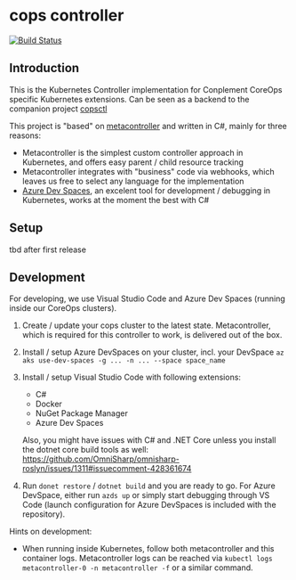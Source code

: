 # cops controller

[![Build Status](https://cpgithub.visualstudio.com/GitHubPipelines/_apis/build/status/conplementAG.cops-controller?branchName=master)](https://cpgithub.visualstudio.com/GitHubPipelines/_build/latest?definitionId=10&branchName=master)

## Introduction

This is the Kubernetes Controller implementation for Conplement CoreOps specific Kubernetes extensions. Can be seen as a backend to the companion project [copsctl](https://github.com/conplementAG/copsctl)


This project is "based" on [metacontroller](https://github.com/GoogleCloudPlatform/metacontroller) and written in C#, mainly for three reasons:

- Metacontroller is the simplest custom controller approach in Kubernetes, and offers easy parent / child resource tracking
- Metacontroller integrates with "business" code via webhooks, which leaves us free to select any language for the implementation
- [Azure Dev Spaces](https://docs.microsoft.com/en-us/azure/dev-spaces/), an excelent tool for development / debugging in Kubernetes, works at the moment the best with C#

## Setup

tbd after first release

## Development

For developing, we use Visual Studio Code and Azure Dev Spaces (running inside our CoreOps clusters).

1. Create / update your cops cluster to the latest state. Metacontroller, which is required for this controller to work, is delivered out of the box.

2. Install / setup Azure DevSpaces on your cluster, incl. your DevSpace `az aks use-dev-spaces -g ... -n ... --space space_name`

3. Install / setup Visual Studio Code with following extensions:
    - C#
    - Docker
    - NuGet Package Manager
    - Azure Dev Spaces

    Also, you might have issues with C# and .NET Core unless you install the dotnet core build tools as well: https://github.com/OmniSharp/omnisharp-roslyn/issues/1311#issuecomment-428361674

4. Run `donet restore` / `dotnet build` and you are ready to go. For Azure DevSpace, either run `azds up` or simply start debugging through VS Code (launch configuration for Azure DevSpaces is included with the repository).

Hints on development:
 - When running inside Kubernetes, follow both metacontroller and this container logs. Metacontroller logs can be reached via `kubectl logs metacontroller-0 -n metacontroller -f` or a similar command. 
